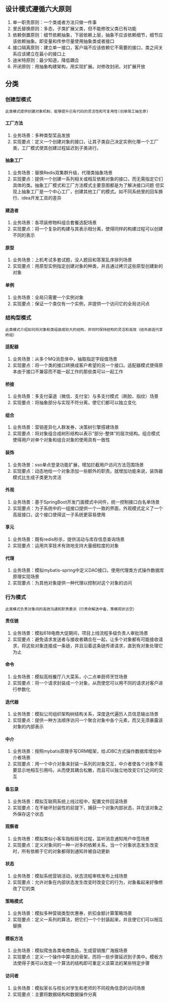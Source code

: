 ## 设计模式遵循六大原则
1. 单一职责原则：一个类或者方法只做一件事
1. 里氏替换原则：多态，子类扩展父类，但不能修改父类已有功能
1. 依赖倒置原则：细节依赖抽象，下层依赖上层，抽象不应该依赖细节，细节应该依赖抽象。即变量和传参尽量使用抽象类或者接口
1. 接口隔离原则：建立单一接口，客户端不应该依赖它不需要的接口，类之间关系应该建立在最小的接口上
1. 迪米特原则：最少知道，降低耦合
1. 开闭原则：用抽象构建架构，用实现扩展。对修改封闭，对扩展开放
## 分类
### 创建型模式
    此类模式提供创建对象机制，能够提升已有代码的灵活性和可复用性(创单简工抽生原)
#### 工厂方法
1. 业务场景：多种类型奖品发放
1. 实现要点：定义一个创建对象的接口，让其子类自己决定实例化哪一个工厂类，工厂模式使其创建过程延迟到子类进行。
#### 抽象工厂
1. 业务场景：替换Redis双集群升级，代理类抽象场景
1. 实现要点：提供一个创建一系列相关或相互依赖对象的接口，而无需指定它们具体的类。抽象工厂模式和工厂方法模式主要意图都是为了解决接口问题
但实现上抽象工厂是一个中心工厂，创建其他工厂的模式。如不同系统里的回车换行、idea开发工具的差异
#### 建造者
1. 业务场景：各项装修物料组合套餐选配场景
1. 实现要点：将一个复杂的构建与其表示相分离，使得同样的构建过程可以创建不同的表示
#### 原型
1. 业务场景：上机考试多套试题，没人题目和答案乱序排列场景
1. 实现要点：用原型实例指定创建对象的种类，并且通过拷贝这些原型创建新的对象
#### 单例
1. 业务场景：全局只需要一个实例对象
1. 实现要点：保证一个类仅有一个实例，并提供一个访问它的全局访问点
### 结构型模式
    此类模式介绍如何将对象和类组装成较大的结构，并同时保持结构的灵活和高效（结外装适代享桥组）
#### 适配器
1. 业务场景：从多个MQ消息体中，抽取指定字段值场景
1. 实现要点：将一个类的接口转换成客户希望的另一个接口。适配器模式使得原本由于接口不兼容而不能一起工作的那些类可以一起工作
#### 桥接
1. 业务场景：多支付渠道（微信、支付宝）与多支付模式（刷脸、指纹）场景
1. 实现要点：将抽象部分与实现不符分离，使它们都可以独立变化
#### 组合
1. 业务场景：营销差异化人群发券，决策树引擎搭建场景
1. 实现要点：将对象组合成树形结构以表示“部分-整体”的层次结构。组合模式使得用户对单个对象和组合对象的使用具有一致性
#### 装饰
1. 业务场景：sso单点登录功能扩展，增加拦截用户访问方法范围场景
1. 实现要点：动态地给一个对象添加一些额外的职责。就增加功能来说，装饰器模式比生成子类更为灵活
#### 外观
1. 业务场景：基于SpringBoot开发门面模式中间件，统一控制接口白名单场景
1. 实现要点：为子系统中的一组接口提供一个一致的界面，外观模式定义了一个高层接口，这个接口使得这一子系统更容易使用
#### 享元
1. 业务场景：既有redis秒杀，提供活动与库存信息查询场景
1. 实现要点：运用共享技术有效地支持大量细粒度的对象
#### 代理
1. 业务场景：模拟mybatis-spring中定义DAO接口，使用代理类方式操作数据库原理实现场景
1. 实现要点：为其他对象提供一种代理以控制对这个对象的访问
### 行为模式
    此类模式负责对象间的高效沟通和职责委派（行责命解迭中备，策模观状访空）
#### 责任链
1. 业务场景：模拟618电商大促期间，项目上线流程多级负责人审批场景
1. 实现要点：避免请求发送者与接收者耦合在一起，让多个对象都有可能接收请求，将这些对象连接成一条链，并且沿着这条链传递请求，直到有对象处理它为止
#### 命令
1. 业务场景：模拟高档餐厅八大菜系，小二点单厨师烹饪场景
1. 实现要点：将一个请求封装成一个对象，从而使您可以用不同的请求对客户进行参数化
#### 迭代器
1. 业务场景：模拟公司组织架构树结构关系，深度迭代遍历人员信息输出场景
1. 实现要点：提供一种方法顺序访问一个聚合对象中各个元素，而又无须暴露该对象的内部表示
#### 中介
1. 业务场景：按照mybatis原理手写ORM框架，给JDBC方式操作数据库增加中介者场景
1. 实现要点：用一个中介对象来封装一系列的对象交互，中介者使各个对象不需要显示地相互引用吗，从而使其耦合松散，而且可以独立地改变它们之间的交互
#### 备忘录
1. 业务场景：模拟互联网系统上线过程中，配置文件回滚场景
1. 实现要点：在不破坏封装性的前提下，捕获一个对象内部状态，并在该对象之外保存这个状态
#### 观察者
1. 业务场景：模拟类似小客车指标摇号过程，监听消息通知用户中签场景
1. 实现要点：定义对象间的一种一对多的依赖关系，当一个对象状态发生改变时，所有依赖于它的对象都得到通知并被自动更新
#### 状态
1. 业务场景：模拟系统营销活动，状态流程审核发布上线场景
1. 实现要点：允许对象在内部状态发生改变时改变它的行为，对象看起来好像修改了它的类
#### 策略模式
1. 业务场景：模拟多种营销类型优惠券，折扣金额计算策略场景
1. 实现要点：定义一系列的算法，把它们一个个封装起来，并且使它们可以相互替换
#### 模板方法
1. 业务场景：模拟爬虫各类电商商品，生成营销推广海报场景
1. 实现要点：定义一个操作中算法的骨架，而将一些步骤延迟到子类中。模板方法使得子类可以改变一个算法的结构即可重定义该算法的某些特定步骤
#### 访问者
1. 业务场景：模拟家长与校长对学生和老师的不同视角信息的访问场景
1. 实现要点：主要将数据结构和数据操作分离
